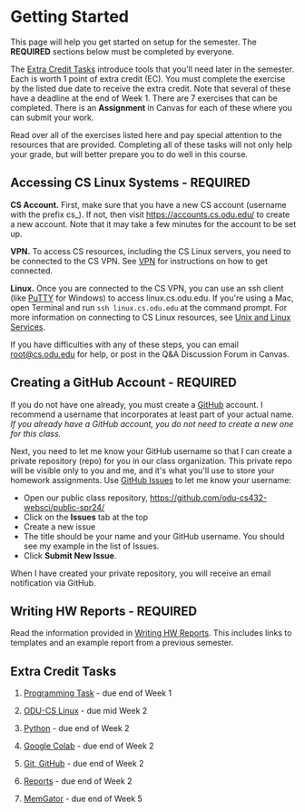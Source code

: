 # Getting Started

This page will help you get started on setup for the semester. The **REQUIRED** sections below must be completed by everyone.

The [Extra Credit Tasks](README.md#extra-credit-tasks) introduce tools that you'll need later in the semester. Each is worth 1 point of extra credit (EC).  You must complete the exercise by the listed due date to receive the extra credit. Note that several of these have a deadline at the end of Week 1. There are 7 exercises that can be completed.  There is an **Assignment** in Canvas for each of these where you can submit your work.

Read over all of the exercises listed here and pay special attention to the resources that are provided.  Completing all of these tasks will not only help your grade, but will better prepare you to do well in this course.

## Accessing CS Linux Systems - REQUIRED

**CS Account.** First, make sure that you have a new CS account (username with the prefix cs_).  If not, then visit <https://accounts.cs.odu.edu/> to create a new account.  Note that it may take a few minutes for the account to be set up.

**VPN.** To access CS resources, including the CS Linux servers, you need to be connected to the CS VPN.  See [VPN](https://systems.cs.odu.edu/Remote_Access_%26_VPN#VPN) for instructions on how to get connected.

**Linux.** Once you are connected to the CS VPN, you can use an ssh client (like [PuTTY](https://www.putty.org/) for Windows) to access linux.cs.odu.edu.  If you're using a Mac, open Terminal and run `ssh linux.cs.odu.edu` at the command prompt.  For more information on connecting to CS Linux resources, see [Unix and Linux Services](https://systems.cs.odu.edu/Unix_and_Linux_Services).

If you have difficulties with any of these steps, you can email root@cs.odu.edu for help, or post in the Q&A Discussion Forum in Canvas.

## Creating a GitHub Account - REQUIRED

If you do not have one already, you must create a [GitHub](https://github.com/) account. I recommend a username that incorporates at least part of your actual name. *If you already have a GitHub account, you do not need to create a new one for this class.*

Next, you need to let me know your GitHub username so that I can create a private repository (repo) for you in our class organization. This private repo will be visible only to you and me, and it's what you'll use to store your homework assignments. Use [GitHub Issues](https://github.com/features/issues) to let me know your username:

* Open our public class repository, <https://github.com/odu-cs432-websci/public-spr24/>
* Click on the **Issues** tab at the top
* Create a new issue
* The title should be your name and your GitHub username. You should see my example in the list of Issues.
* Click **Submit New Issue**.

When I have created your private repository, you will receive an email notification via GitHub.

## Writing HW Reports - REQUIRED

Read the information provided in [Writing HW Reports](reports.md). This includes links to templates and an example report from a previous semester. 

## Extra Credit Tasks

1. [Programming Task](EC-program.md) - due end of Week 1

1. [ODU-CS Linux](EC-linux.md) - due mid Week 2

1. [Python](EC-python.md) - due end of Week 2

1. [Google Colab](EC-colab.md) - due end of Week 2

1. [Git, GitHub](EC-git.md) - due end of Week 2

1. [Reports](EC-report.md) - due end of Week 2

1. [MemGator](EC-memgator.md) - due end of Week 5
